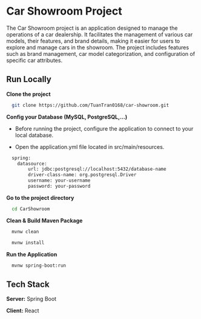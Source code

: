 
# Car Showroom Project


The Car Showroom project is an application designed to manage the operations of a car dealership. It facilitates the management of various car models, their features, and brand details, making it easier for users to explore and manage cars in the showroom. The project includes features such as brand management, car model categorization, and configuration of specific car attributes.



## Run Locally

**Clone the project**

```bash
  git clone https://github.com/TuanTran0168/car-showroom.git
```

**Config your Database (MySQL, PostgreSQL,...)**

- Before running the project, configure the application to connect to your local database.

- Open the application.yml file located in src/main/resources.


```bash
  spring:
    datasource:
        url: jdbc:postgresql://localhost:5432/database-name
        driver-class-name: org.postgresql.Driver
        username: your-username
        password: your-password
```

**Go to the project directory**

```bash
  cd CarShowroom
```

**Clean & Build Maven Package**

```bash
  mvnw clean
```

```bash
  mvnw install
```

**Run the Application**

```bash
  mvnw spring-boot:run
```
## Tech Stack

**Server:** Spring Boot

**Client:** React




